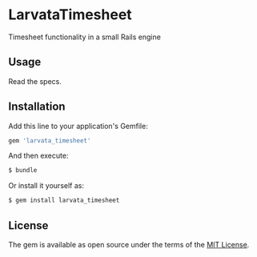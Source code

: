 # LarvataTimesheet
Timesheet functionality in a small Rails engine

## Usage
Read the specs.

## Installation
Add this line to your application's Gemfile:

```ruby
gem 'larvata_timesheet'
```

And then execute:
```bash
$ bundle
```

Or install it yourself as:
```bash
$ gem install larvata_timesheet
```

## License
The gem is available as open source under the terms of the [MIT License](https://opensource.org/licenses/MIT).
